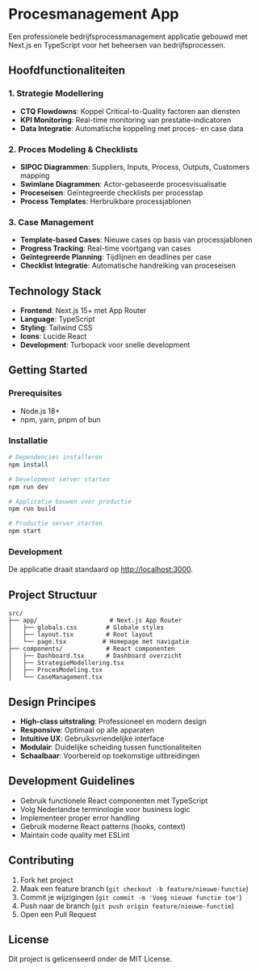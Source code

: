 # Procesmanagement App

Een professionele bedrijfsprocessmanagement applicatie gebouwd met Next.js en TypeScript voor het beheersen van bedrijfsprocessen.

## Hoofdfunctionaliteiten

### 1. Strategie Modellering
- **CTQ Flowdowns**: Koppel Critical-to-Quality factoren aan diensten
- **KPI Monitoring**: Real-time monitoring van prestatie-indicatoren
- **Data Integratie**: Automatische koppeling met proces- en case data

### 2. Proces Modeling & Checklists
- **SIPOC Diagrammen**: Suppliers, Inputs, Process, Outputs, Customers mapping
- **Swimlane Diagrammen**: Actor-gebaseerde procesvisualisatie
- **Proceseisen**: Geïntegreerde checklists per processtap
- **Process Templates**: Herbruikbare processjablonen

### 3. Case Management
- **Template-based Cases**: Nieuwe cases op basis van processjablonen
- **Progress Tracking**: Real-time voortgang van cases
- **Geïntegreerde Planning**: Tijdlijnen en deadlines per case
- **Checklist Integratie**: Automatische handreiking van proceseisen

## Technology Stack

- **Frontend**: Next.js 15+ met App Router
- **Language**: TypeScript
- **Styling**: Tailwind CSS
- **Icons**: Lucide React
- **Development**: Turbopack voor snelle development

## Getting Started

### Prerequisites
- Node.js 18+ 
- npm, yarn, pnpm of bun

### Installatie
```bash
# Dependencies installeren
npm install

# Development server starten
npm run dev

# Applicatie bouwen voor productie
npm run build

# Productie server starten
npm start
```

### Development
De applicatie draait standaard op [http://localhost:3000](http://localhost:3000).

## Project Structuur

```
src/
├── app/                    # Next.js App Router
│   ├── globals.css        # Globale styles
│   ├── layout.tsx         # Root layout
│   └── page.tsx          # Homepage met navigatie
├── components/            # React componenten
│   ├── Dashboard.tsx      # Dashboard overzicht
│   ├── StrategieModellering.tsx
│   ├── ProcesModeling.tsx
│   └── CaseManagement.tsx
```

## Design Principes

- **High-class uitstraling**: Professioneel en modern design
- **Responsive**: Optimaal op alle apparaten
- **Intuitive UX**: Gebruiksvriendelijke interface
- **Modulair**: Duidelijke scheiding tussen functionaliteiten
- **Schaalbaar**: Voorbereid op toekomstige uitbreidingen

## Development Guidelines

- Gebruik functionele React componenten met TypeScript
- Volg Nederlandse terminologie voor business logic
- Implementeer proper error handling
- Gebruik moderne React patterns (hooks, context)
- Maintain code quality met ESLint

## Contributing

1. Fork het project
2. Maak een feature branch (`git checkout -b feature/nieuwe-functie`)
3. Commit je wijzigingen (`git commit -m 'Voeg nieuwe functie toe'`)
4. Push naar de branch (`git push origin feature/nieuwe-functie`)
5. Open een Pull Request

## License

Dit project is gelicenseerd onder de MIT License.
